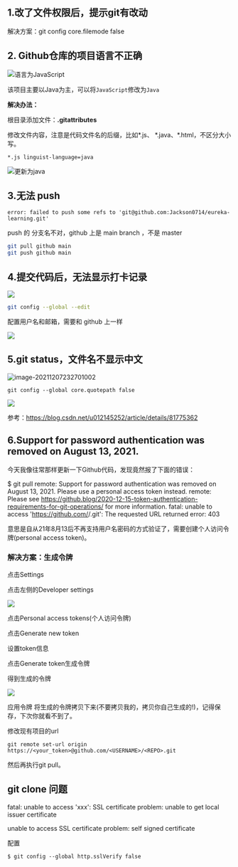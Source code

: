 ## 1.改了文件权限后，提示git有改动

解决方案：git config core.filemode false

## 2. Github仓库的项目语言不正确

![语言为JavaScript](http://cdn.jayh.club/blog/20200905/0AcQCHvEFbtb.png?imageslim)

该项目主要以Java为主，可以将`JavaScript`修改为`Java`

**解决办法：**

根目录添加文件：**.gitattributes**

修改文件内容，注意是代码文件名的后缀，比如\*.js、 \*.java、\*.html，不区分大小写。

```shell
*.js linguist-language=java
```

![更新为java](http://cdn.jayh.club/blog/20200905/Gl1Ws1bNvRzp.png?imageslim)

## 3.无法 push

``` SH
error: failed to push some refs to 'git@github.com:Jackson0714/eureka-learning.git'
```

push 的 分支名不对，github 上是 main branch ，不是 master

``` sh
git pull github main
git push github main
```

## 4.提交代码后，无法显示打卡记录

![](http://cdn.jayh.club/uPic/image-20211126002545816OYhrFN.png)

```sh
git config --global --edit
```



配置用户名和邮箱，需要和 github 上一样

![](http://cdn.jayh.club/uPic/image-202111260026562055RKUk2.png)

## 5.git status，文件名不显示中文

![image-20211207232701002](http://cdn.jayh.club/uPic/image-202112072327010029w6iiI.png)

```
git config --global core.quotepath false
```

![](http://cdn.jayh.club/uPic/image-20211207232739284bmmBfg.png)

参考：https://blog.csdn.net/u012145252/article/details/81775362



## 6.Support for password authentication was removed on August 13, 2021. 

今天我像往常那样更新一下Github代码，发现竟然报了下面的错误：

$ git pull
remote: Support for password authentication was removed on August 13, 2021. Please use a personal access token instead.
remote: Please see https://github.blog/2020-12-15-token-authentication-requirements-for-git-operations/ for more information.
fatal: unable to access 'https://github.com/<USERNAME>/<REPO>.git': The requested URL returned error: 403

意思是自从21年8月13后不再支持用户名密码的方式验证了，需要创建个人访问令牌(personal access token)。

### 解决方案：生成令牌

点击Settings

点击左侧的Developer settings

![](http://cdn.jayh.club/uPic/image-20211226110406573t966Ab.png)


点击Personal access tokens(个人访问令牌)


点击Generate new token


设置token信息


点击Generate token生成令牌

得到生成的令牌

![](http://cdn.jayh.club/uPic/image-20211226110234851oauAlh.png)

应用令牌
将生成的令牌拷贝下来(不要拷贝我的，拷贝你自己生成的!)，记得保存，下次你就看不到了。

修改现有项目的url

```SH
git remote set-url origin  https://<your_token>@github.com/<USERNAME>/<REPO>.git
```

然后再执行git pull。





## git clone 问题

fatal: unable to access 'xxx': SSL certificate problem: unable to get local issuer certificate

unable to access SSL certificate problem: self signed certificate

配置

```SH
$ git config --global http.sslVerify false
```

